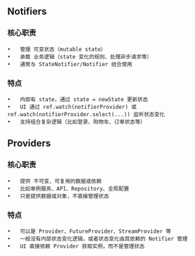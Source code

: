 <!--
 * @Author: Marlon.M
 * @Email: maiguangyang@163.com
 * @Date: 2025-08-26 08:58:24
-->

## Notifiers

### 核心职责
	•	管理 可变状态（mutable state）
	•	承载 业务逻辑（state 变化的规则、处理异步请求等）
	•	通常与 StateNotifier/Notifier 结合使用

### 特点
	•	内部有 state，通过 state = newState 更新状态
	•	UI 通过 ref.watch(notifierProvider) 或 ref.watch(notifierProvider.select(...)) 监听状态变化
	•	支持组合复杂逻辑（比如登录、购物车、订单状态等）


## Providers

### 核心职责
	•	提供 不可变、可复用的数据或依赖
	•	比如单例服务、API、Repository、全局配置
	•	只是提供数据或对象，不直接管理状态

### 特点
	•	可以是 Provider、FutureProvider、StreamProvider 等
	•	一般没有内部状态变化逻辑，或者状态变化由其依赖的 Notifier 管理
	•	UI 直接依赖 Provider 获取实例，而不是管理状态
